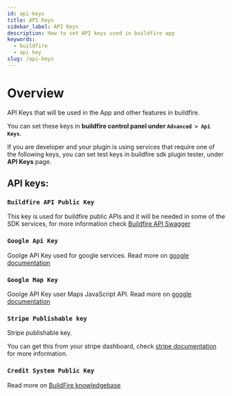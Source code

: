 ```yaml
---
id: api-keys
title: API Keys
sidebar_label: API Keys
description: How to set API keys used in buildfire app
keywords:
  - buildfire
  - api key
slug: /api-keys
---
```


# Overview

API Keys that will be used in the App and other features in buildfire.

You can set these keys in **buildfire control panel under `Advanced > Api Keys`**.

If you are developer and your plugin is using services that require one of the following keys, you can set test keys in buildfire sdk plugin tester, under **API Keys** page.

## API keys:

### `Buildfire API Public Key`

This key is used for buildfire public APIs and it will be needed in some of the SDK services,
for more information check [Buildfire API Swagger](https://buildfire.github.io/AWSGatewayPublicAPI/)

### `Google Api Key`

Goolge API Key used for google services. Read more on [google documentation](https://developers.google.com/maps/api-key-best-practices?hl=en)

### `Google Map Key`

Goolge API Key user Maps JavaScript API. Read more on [google documentation](https://developers.google.com/maps/documentation/javascript/get-api-key)

### `Stripe Publishable key`

Stripe publishable key.

You can get this from your stripe dashboard, check [stripe documentation](https://stripe.com/docs/keys#api-keys) for more information.

### `Credit System Public Key`

Read more on [BuildFire knowledgebase](https://learn.buildfire.com/en/articles/3273365-what-is-the-credit-system-and-how-can-you-use-it-in-your-app)
